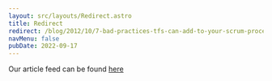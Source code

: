 ```yaml
---
layout: src/layouts/Redirect.astro
title: Redirect
redirect: /blog/2012/10/7-bad-practices-tfs-can-add-to-your-scrum-process/
navMenu: false
pubDate: 2022-09-17
---
```

<div>
Our article feed can be found <a href="/blog/2012/10/7-bad-practices-tfs-can-add-to-your-scrum-process/">here</a>
</div>
